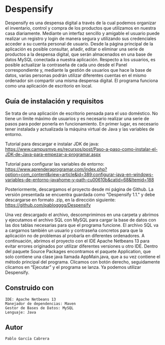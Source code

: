 # Despensify

Despensify es una despensa digital a través de la cual podemos organizar el inventario, control y compra de los productos que utilizamos en nuestra
casa diariamente. Mediante un interfaz sencillo y amigable el usuario puede realizar un registro y login de manera segura y utilizando sus credenciales acceder a su cuenta personal de usuario. Desde la página principal de la aplicación es posible consultar, añadir, editar o eliminar una serie de productos a la despensa digital, que serán almacenados en una base de datos MySQL conectada a nuestra aplicación. Respecto a los usuarios, es posible actualizar la contraseña de cada uno desde el Panel correspondiente y, mediante la gestión de usuarios que hace la base de datos, varias personas podrán utilizar diferentes cuentas en el mismo ordenador sin compartir una misma despensa digital. El programa funciona como una aplicación de escritorio en local.

 ## Guía de instalación y requisitos

Se trata de una aplicación de escritorio pensada para el uso doméstico. No tiene un límite máximo de usuarios y es necesario realizar una serie de pasos para poder ponerla en funcionamiento. En primer lugar, es necesario tener instalada y actualizada la máquina virtual de Java y las variables de entorno. 

Tutorial para descargar e instalar JDK de java:
https://www.campusmvp.es/recursos/post/Paso-a-paso-como-instalar-el-JDK-de-Java-para-empezar-a-programar.aspx

Tutorial para configurar las variables de entorno:
https://www.aprenderaprogramar.com/index.php?option=com_content&view=article&id=389:configurar-java-en-windows-variables-de-entorno-javahome-y-path-cu00610b&catid=68&Itemid=188

Posteriormente, descargamos el proyecto desde mi página de Github. La versión presentada se encuentra guardada como "Despensify 1.1." y debe descargarse en formato .zip, en la dirección siguiente:
https://github.com/pablogggg/Despensify

Una vez descargado el archivo, descomprimimos en una carpeta y abrimos y ejecutamos el archivo SQL con MySQL para cargar la base de datos con las dos tablas necesarias para que el programa funcione. El archivo SQL va a cargarnos también un usuario y contraseña concretos para que la aplicación no de problemas al probarla en diferentes ordenadores.
A continuación, abrimos el proyecto con el IDE Apache Netbeans 13 para evitar errores originados por utilizar diferentes versiones u otro IDE. Dentro del paquete Source Packages encontramos el paquete Application, que solo contiene una clase java llamada AppMain.java, que a su vez contiene el método principal del programa. Clicamos con botón derecho, seguidamente clicamos en “Ejecutar” y el programa se lanza. Ya podemos utilizar Despensify.

## Construido con 

    IDE: Apache Netbeans 13
    Manejador de dependencias: Maven
    Gestor de Bases de Datos: MySQL
    Lenguaje: Java
    
## Autor

    Pablo García Cabrera
